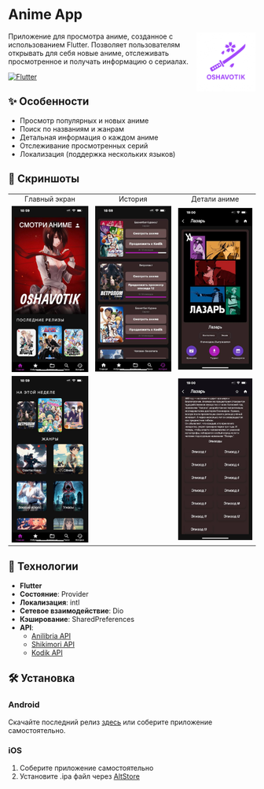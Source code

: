 # Anime App

<img src="assets/icon/app_icon.png" width="120" style="float: right;">

Приложение для просмотра аниме, созданное с использованием Flutter. Позволяет пользователям открывать для себя новые аниме, отслеживать просмотренное и получать информацию о сериалах.

[![Flutter](https://img.shields.io/badge/Flutter-3.13.9-blue.svg)](https://flutter.dev)

## ✨ Особенности
- Просмотр популярных и новых аниме
- Поиск по названиям и жанрам
- Детальная информация о каждом аниме
- Отслеживание просмотренных серий
- Локализация (поддержка нескольких языков)

## 📸 Скриншоты

<table>
  <tr>
    <td align="center">Главный экран</td>
    <td align="center">История</td>
    <td align="center">Детали аниме</td>
  </tr>
  <tr>
    <td><img src="screenshots/main.png" width="250"></td>
    <td><img src="screenshots/history.png" width="250"></td>
    <td><img src="screenshots/detail.png" width="250"></td>
  </tr>
  <tr>
    <td><img src="screenshots/main2.png" width="250"></td>
    <td></td>
    <td><img src="screenshots/detail2.png" width="250"></td>
  </tr>
</table>

## 🚀 Технологии
- **Flutter**
- **Состояние**: Provider
- **Локализация**: intl
- **Сетевое взаимодействие**: Dio
- **Кэширование**: SharedPreferences
- **API**: 
  - [Anilibria API](https://anilibria.wtf/api/docs/v1)
  - [Shikimori API](https://publicapi.dev/shikimori-api)
  - [Kodik API](https://kodikapi.com)

## 🛠 Установка

### Android
Скачайте последний релиз [здесь](https://github.com/astanx/anime_app/releases) или соберите приложение самостоятельно.

### iOS
1. Соберите приложение самостоятельно
2. Установите .ipa файл через [AltStore](https://altstore.io)

